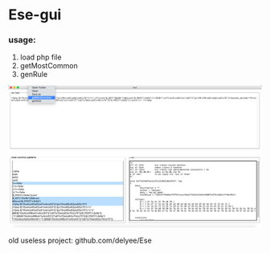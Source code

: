 # Ese-gui

### usage:
1. load php file
2. getMostCommon
3. genRule

![Result](screens/one.png)

old useless project: github.com/delyee/Ese